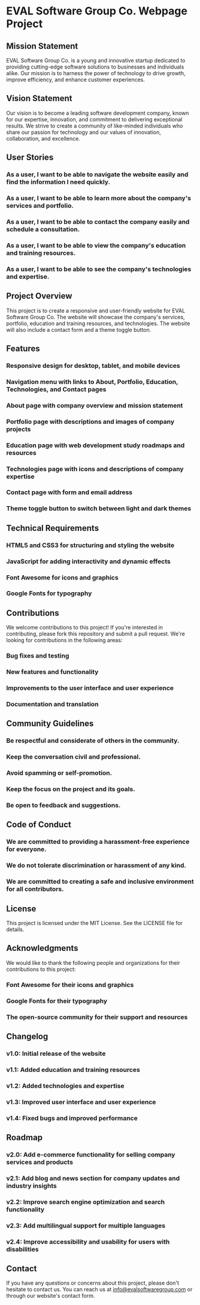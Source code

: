# EVAL Software Group Co. Webpage Project

## Mission Statement

EVAL Software Group Co. is a young and innovative startup dedicated to providing cutting-edge software solutions to businesses and individuals alike. Our mission is to harness the power of technology to drive growth, improve efficiency, and enhance customer experiences.

## Vision Statement

Our vision is to become a leading software development company, known for our expertise, innovation, and commitment to delivering exceptional results. We strive to create a community of like-minded individuals who share our passion for technology and our values of innovation, collaboration, and excellence.

## User Stories

### As a user, I want to be able to navigate the website easily and find the information I need quickly.

### As a user, I want to be able to learn more about the company's services and portfolio.

### As a user, I want to be able to contact the company easily and schedule a consultation.

### As a user, I want to be able to view the company's education and training resources.

### As a user, I want to be able to see the company's technologies and expertise.

## Project Overview

This project is to create a responsive and user-friendly website for EVAL Software Group Co. The website will showcase the company's services, portfolio, education and training resources, and technologies. The website will also include a contact form and a theme toggle button.

## Features

### Responsive design for desktop, tablet, and mobile devices

### Navigation menu with links to About, Portfolio, Education, Technologies, and Contact pages

### About page with company overview and mission statement

### Portfolio page with descriptions and images of company projects

### Education page with web development study roadmaps and resources

### Technologies page with icons and descriptions of company expertise

### Contact page with form and email address

### Theme toggle button to switch between light and dark themes

## Technical Requirements

### HTML5 and CSS3 for structuring and styling the website

### JavaScript for adding interactivity and dynamic effects

### Font Awesome for icons and graphics

### Google Fonts for typography

## Contributions

We welcome contributions to this project! If you're interested in contributing, please fork this repository and submit a pull request. We're looking for contributions in the following areas:

### Bug fixes and testing

### New features and functionality

### Improvements to the user interface and user experience

### Documentation and translation

## Community Guidelines

### Be respectful and considerate of others in the community.

### Keep the conversation civil and professional.

### Avoid spamming or self-promotion.

### Keep the focus on the project and its goals.

### Be open to feedback and suggestions.

## Code of Conduct

### We are committed to providing a harassment-free experience for everyone.

### We do not tolerate discrimination or harassment of any kind.

### We are committed to creating a safe and inclusive environment for all contributors.

## License

This project is licensed under the MIT License. See the LICENSE file for details.

## Acknowledgments

We would like to thank the following people and organizations for their contributions to this project:

### Font Awesome for their icons and graphics

### Google Fonts for their typography

### The open-source community for their support and resources

## Changelog

### v1.0: Initial release of the website

### v1.1: Added education and training resources

### v1.2: Added technologies and expertise

### v1.3: Improved user interface and user experience

### v1.4: Fixed bugs and improved performance

## Roadmap

### v2.0: Add e-commerce functionality for selling company services and products

### v2.1: Add blog and news section for company updates and industry insights

### v2.2: Improve search engine optimization and search functionality

### v2.3: Add multilingual support for multiple languages

### v2.4: Improve accessibility and usability for users with disabilities

## Contact

If you have any questions or concerns about this project, please don't hesitate to contact us. You can reach us at [info@evalsoftwaregroup.com](mailto:info@evalsoftwaregroup.com) or through our website's contact form.
